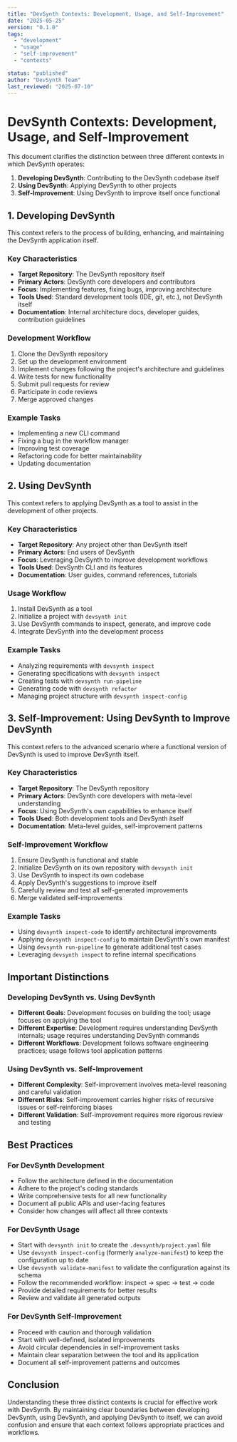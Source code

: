 ```yaml
---
title: "DevSynth Contexts: Development, Usage, and Self-Improvement"
date: "2025-05-25"
version: "0.1.0"
tags:
  - "development"
  - "usage"
  - "self-improvement"
  - "contexts"

status: "published"
author: "DevSynth Team"
last_reviewed: "2025-07-10"
---
```


# DevSynth Contexts: Development, Usage, and Self-Improvement

This document clarifies the distinction between three different contexts in which DevSynth operates:

1. **Developing DevSynth**: Contributing to the DevSynth codebase itself
2. **Using DevSynth**: Applying DevSynth to other projects
3. **Self-Improvement**: Using DevSynth to improve itself once functional


## 1. Developing DevSynth

This context refers to the process of building, enhancing, and maintaining the DevSynth application itself.

### Key Characteristics

- **Target Repository**: The DevSynth repository itself
- **Primary Actors**: DevSynth core developers and contributors
- **Focus**: Implementing features, fixing bugs, improving architecture
- **Tools Used**: Standard development tools (IDE, git, etc.), not DevSynth itself
- **Documentation**: Internal architecture docs, developer guides, contribution guidelines


### Development Workflow

1. Clone the DevSynth repository
2. Set up the development environment
3. Implement changes following the project's architecture and guidelines
4. Write tests for new functionality
5. Submit pull requests for review
6. Participate in code reviews
7. Merge approved changes


### Example Tasks

- Implementing a new CLI command
- Fixing a bug in the workflow manager
- Improving test coverage
- Refactoring code for better maintainability
- Updating documentation


## 2. Using DevSynth

This context refers to applying DevSynth as a tool to assist in the development of other projects.

### Key Characteristics

- **Target Repository**: Any project other than DevSynth itself
- **Primary Actors**: End users of DevSynth
- **Focus**: Leveraging DevSynth to improve development workflows
- **Tools Used**: DevSynth CLI and its features
- **Documentation**: User guides, command references, tutorials


### Usage Workflow

1. Install DevSynth as a tool
2. Initialize a project with `devsynth init`
3. Use DevSynth commands to inspect, generate, and improve code
4. Integrate DevSynth into the development process


### Example Tasks

 - Analyzing requirements with `devsynth inspect`
- Generating specifications with `devsynth inspect`
- Creating tests with `devsynth run-pipeline`
- Generating code with `devsynth refactor`
 - Managing project structure with `devsynth inspect-config`


## 3. Self-Improvement: Using DevSynth to Improve DevSynth

This context refers to the advanced scenario where a functional version of DevSynth is used to improve DevSynth itself.

### Key Characteristics

- **Target Repository**: The DevSynth repository
- **Primary Actors**: DevSynth core developers with meta-level understanding
- **Focus**: Using DevSynth's own capabilities to enhance itself
- **Tools Used**: Both development tools and DevSynth itself
- **Documentation**: Meta-level guides, self-improvement patterns


### Self-Improvement Workflow

1. Ensure DevSynth is functional and stable
2. Initialize DevSynth on its own repository with `devsynth init`
3. Use DevSynth to inspect its own codebase
4. Apply DevSynth's suggestions to improve itself
5. Carefully review and test all self-generated improvements
6. Merge validated self-improvements


### Example Tasks

- Using `devsynth inspect-code` to identify architectural improvements
 - Applying `devsynth inspect-config` to maintain DevSynth's own manifest
- Using `devsynth run-pipeline` to generate additional test cases
- Leveraging `devsynth inspect` to refine internal specifications


## Important Distinctions

### Developing DevSynth vs. Using DevSynth

- **Different Goals**: Development focuses on building the tool; usage focuses on applying the tool
- **Different Expertise**: Development requires understanding DevSynth internals; usage requires understanding DevSynth commands
- **Different Workflows**: Development follows software engineering practices; usage follows tool application patterns


### Using DevSynth vs. Self-Improvement

- **Different Complexity**: Self-improvement involves meta-level reasoning and careful validation
- **Different Risks**: Self-improvement carries higher risks of recursive issues or self-reinforcing biases
- **Different Validation**: Self-improvement requires more rigorous review and testing


## Best Practices

### For DevSynth Development

- Follow the architecture defined in the documentation
- Adhere to the project's coding standards
- Write comprehensive tests for all new functionality
- Document all public APIs and user-facing features
- Consider how changes will affect all three contexts


### For DevSynth Usage

- Start with `devsynth init` to create the `.devsynth/project.yaml` file
- Use `devsynth inspect-config` (formerly `analyze-manifest`) to keep the configuration up to date
 - Use `devsynth validate-manifest` to validate the configuration against its schema
- Follow the recommended workflow: inspect → spec → test → code
- Provide detailed requirements for better results
- Review and validate all generated outputs


### For DevSynth Self-Improvement

- Proceed with caution and thorough validation
- Start with well-defined, isolated improvements
- Avoid circular dependencies in self-improvement tasks
- Maintain clear separation between the tool and its application
- Document all self-improvement patterns and outcomes


## Conclusion

Understanding these three distinct contexts is crucial for effective work with DevSynth. By maintaining clear boundaries between developing DevSynth, using DevSynth, and applying DevSynth to itself, we can avoid confusion and ensure that each context follows appropriate practices and workflows.
